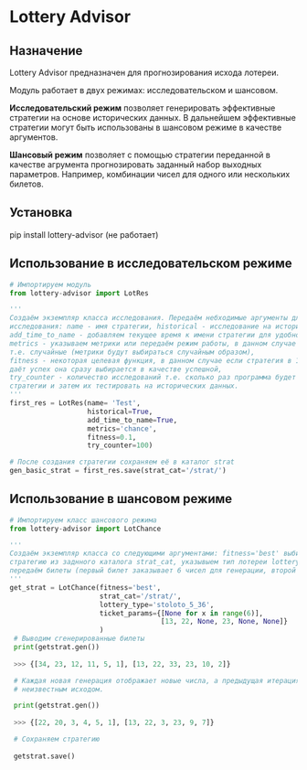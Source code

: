 # Lottery Advisor
## Назначение
Lottery Advisor предназначен для прогнозирования исхода лотереи.

Модуль работает в двух режимах: исследовательском и шансовом.

**Исследовательский режим** позволяет генерировать эффективные стратегии на основе исторических данных.
В дальнейшем эффективные стратегии могут быть использованы в шансовом режиме в качестве аргументов.

**Шансовый режим** позволяет с помощью стратегии переданной в качестве агрумента прогнозировать заданный набор выходных параметров.
Например, комбинации чисел для одного или нескольких билетов.

## Установка
pip install lottery-advisor (не работает)
## Использование в исследовательском режиме

```python
# Импортируем модуль
from lottery-advisor import LotRes

'''
Создаём экземпляр класса исследования. Передаём небходимые аргументы для проведения
исследования: name - имя стратегии, historical - исследование на исторических данных,
add_time_to_name - добавляем текущее время к имени стратегии для удобной сортировки,
metrics - указываем метрики или передаём режим работы, в данном случае 'chance',
т.е. случайные (метрики будут выбираться случайным образом),
fitness - некоторая целевая функция, в данном случае если стратегия в 10% случаев
даёт успех она сразу выбирается в качестве успешной,
try_counter - количество исследований т.е. сколько раз программа будет генерировать
стратегии и затем их тестировать на исторических данных.
'''
first_res = LotRes(name= 'Test', 
				   historical=True, 
                   add_time_to_name=True,
                   metrics='chance',
                   fitness=0.1,
                   try_counter=100)

# После создания стратегии сохраняем её в каталог strat
gen_basic_strat = first_res.save(strat_cat='/strat/')

```
## Использование в шансовом режиме

```python
# Импортируем класс шансового режима
from lottery-advisor import LotChance

'''
Создаём экземпляр класса со следующими аргументами: fitness='best' выбираем лучшую
стратегию из заднного каталога strat_cat, указывыем тип лотереи lottery_type (Столото 5 из 36),
передаём билеты (первый билет заказывает 6 чисел для генерации, второй только 3)
'''
get_strat = LotChance(fitness='best',
					  strat_cat='/strat/',
                      lottery_type='stoloto_5_36',
                      ticket_params={[None for x in range(6)], 
                                     [13, 22, None, 23, None, None]}
                      )
 # Выводим сгенерированные билеты                    
 print(getstrat.gen())
 
 >>> {[34, 23, 12, 11, 5, 1], [13, 22, 33, 23, 10, 2]}

 # Каждая новая генерация отображает новые числа, а предыдущая итерация считается как тираж с
 # неизвестным исходом.

 print(getstrat.gen())
  
 >>> {[22, 20, 3, 4, 5, 1], [13, 22, 3, 23, 9, 7]}

 # Сохраняем стратегию
 
 getstrat.save()
 
```